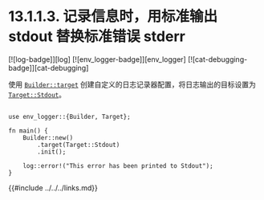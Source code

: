 # 13.1.1.3. 记录信息时，用标准输出 stdout 替换标准错误 stderr

[![log-badge]][log] [![env_logger-badge]][env_logger] [![cat-debugging-badge]][cat-debugging]

使用 [`Builder::target`] 创建自定义的日志记录器配置，将日志输出的目标设置为 [`Target::Stdout`]。

```rust,edition2018

use env_logger::{Builder, Target};

fn main() {
    Builder::new()
        .target(Target::Stdout)
        .init();

    log::error!("This error has been printed to Stdout");
}
```

[`Builder::target`]: https://docs.rs/env_logger/*/env_logger/struct.Builder.html#method.target
[`Target::Stdout`]: https://docs.rs/env_logger/*/env_logger/fmt/enum.Target.html

{{#include ../../../links.md}}
